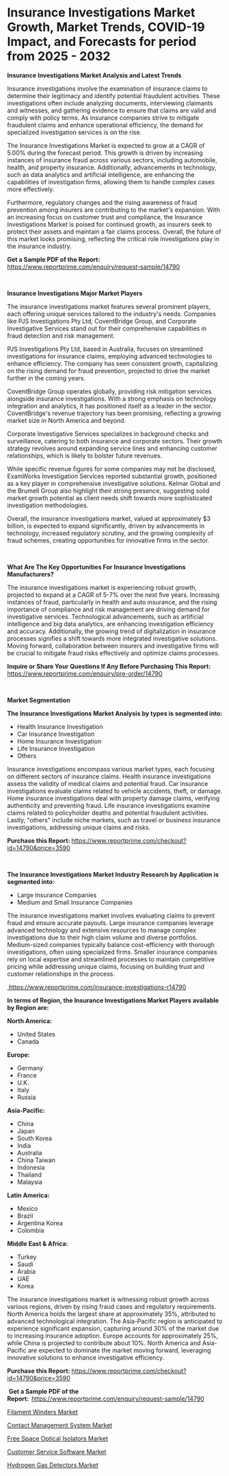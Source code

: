 <p><h1>Insurance Investigations Market Growth, Market Trends, COVID-19 Impact, and Forecasts for period from 2025 - 2032</h1></p><p><strong>Insurance Investigations Market Analysis and Latest Trends</strong></p>
<p><p>Insurance investigations involve the examination of insurance claims to determine their legitimacy and identify potential fraudulent activities. These investigations often include analyzing documents, interviewing claimants and witnesses, and gathering evidence to ensure that claims are valid and comply with policy terms. As insurance companies strive to mitigate fraudulent claims and enhance operational efficiency, the demand for specialized investigation services is on the rise. </p><p>The Insurance Investigations Market is expected to grow at a CAGR of 5.00% during the forecast period. This growth is driven by increasing instances of insurance fraud across various sectors, including automobile, health, and property insurance. Additionally, advancements in technology, such as data analytics and artificial intelligence, are enhancing the capabilities of investigation firms, allowing them to handle complex cases more effectively. </p><p>Furthermore, regulatory changes and the rising awareness of fraud prevention among insurers are contributing to the market's expansion. With an increasing focus on customer trust and compliance, the Insurance Investigations Market is poised for continued growth, as insurers seek to protect their assets and maintain a fair claims process. Overall, the future of this market looks promising, reflecting the critical role investigations play in the insurance industry.</p></p>
<p><strong>Get a Sample PDF of the Report:&nbsp;</strong> <a href="https://www.reportprime.com/enquiry/request-sample/14790?utm_campaign=2130&utm_medium=2&utm_source=Github&utm_content=ia&utm_term=20032025&utm_id=insurance-investigations">https://www.reportprime.com/enquiry/request-sample/14790</a></p>
<p>&nbsp;</p>
<p><strong>Insurance Investigations Major Market Players</strong></p>
<p><p>The insurance investigations market features several prominent players, each offering unique services tailored to the industry's needs. Companies like PJS Investigations Pty Ltd, CoventBridge Group, and Corporate Investigative Services stand out for their comprehensive capabilities in fraud detection and risk management.</p><p>PJS Investigations Pty Ltd, based in Australia, focuses on streamlined investigations for insurance claims, employing advanced technologies to enhance efficiency. The company has seen consistent growth, capitalizing on the rising demand for fraud prevention, projected to drive the market further in the coming years.</p><p>CoventBridge Group operates globally, providing risk mitigation services alongside insurance investigations. With a strong emphasis on technology integration and analytics, it has positioned itself as a leader in the sector. CoventBridge's revenue trajectory has been promising, reflecting a growing market size in North America and beyond.</p><p>Corporate Investigative Services specializes in background checks and surveillance, catering to both insurance and corporate sectors. Their growth strategy revolves around expanding service lines and enhancing customer relationships, which is likely to bolster future revenues.</p><p>While specific revenue figures for some companies may not be disclosed, ExamWorks Investigation Services reported substantial growth, positioned as a key player in comprehensive investigative solutions. Kelmar Global and the Brumell Group also highlight their strong presence, suggesting solid market growth potential as client needs shift towards more sophisticated investigation methodologies.</p><p>Overall, the insurance investigations market, valued at approximately $3 billion, is expected to expand significantly, driven by advancements in technology, increased regulatory scrutiny, and the growing complexity of fraud schemes, creating opportunities for innovative firms in the sector.</p></p>
<p>&nbsp;</p>
<p><strong>What Are The Key Opportunities For Insurance Investigations Manufacturers?</strong></p>
<p><p>The insurance investigations market is experiencing robust growth, projected to expand at a CAGR of 5-7% over the next five years. Increasing instances of fraud, particularly in health and auto insurance, and the rising importance of compliance and risk management are driving demand for investigative services. Technological advancements, such as artificial intelligence and big data analytics, are enhancing investigation efficiency and accuracy. Additionally, the growing trend of digitalization in insurance processes signifies a shift towards more integrated investigative solutions. Moving forward, collaboration between insurers and investigative firms will be crucial to mitigate fraud risks effectively and optimize claims processes.</p></p>
<p><strong>Inquire or Share Your Questions If Any Before Purchasing This Report:</strong> <a href="https://www.reportprime.com/enquiry/pre-order/14790?utm_campaign=2130&utm_medium=2&utm_source=Github&utm_content=ia&utm_term=20032025&utm_id=insurance-investigations">https://www.reportprime.com/enquiry/pre-order/14790</a></p>
<p>&nbsp;</p>
<p><strong>Market Segmentation</strong></p>
<p><strong>The Insurance Investigations Market Analysis by types is segmented into:</strong></p>
<p><ul><li>Health Insurance Investigation</li><li>Car Insurance Investigation</li><li>Home Insurance Investigation</li><li>Life Insurance Investigation</li><li>Others</li></ul></p>
<p><p>Insurance investigations encompass various market types, each focusing on different sectors of insurance claims. Health insurance investigations assess the validity of medical claims and potential fraud. Car insurance investigations evaluate claims related to vehicle accidents, theft, or damage. Home insurance investigations deal with property damage claims, verifying authenticity and preventing fraud. Life insurance investigations examine claims related to policyholder deaths and potential fraudulent activities. Lastly, "others" include niche markets, such as travel or business insurance investigations, addressing unique claims and risks.</p></p>
<p><strong>Purchase this Report:&nbsp;</strong><a href="https://www.reportprime.com/checkout?id=14790&price=3590&utm_campaign=2130&utm_medium=2&utm_source=Github&utm_content=ia&utm_term=20032025&utm_id=insurance-investigations">https://www.reportprime.com/checkout?id=14790&price=3590</a></p>
<p>&nbsp;</p>
<p><strong>The Insurance Investigations Market Industry Research by Application is segmented into:</strong></p>
<p><ul><li>Large Insurance Companies</li><li>Medium and Small Insurance Companies</li></ul></p>
<p><p>The insurance investigations market involves evaluating claims to prevent fraud and ensure accurate payouts. Large insurance companies leverage advanced technology and extensive resources to manage complex investigations due to their high claim volume and diverse portfolios. Medium-sized companies typically balance cost-efficiency with thorough investigations, often using specialized firms. Smaller insurance companies rely on local expertise and streamlined processes to maintain competitive pricing while addressing unique claims, focusing on building trust and customer relationships in the process.</p></p>
<p><a href="https://www.reportprime.com/insurance-investigations-r14790?utm_campaign=2130&utm_medium=2&utm_source=Github&utm_content=ia&utm_term=20032025&utm_id=insurance-investigations">&nbsp;https://www.reportprime.com/insurance-investigations-r14790</a></p>
<p><strong>In terms of Region, the Insurance Investigations Market Players available by Region are:</strong></p>
<p>
    <p> <strong> North America: </strong>
        <ul>
            <li>United States</li>
            <li>Canada</li>
        </ul>
        </p> 
    <p> <strong> Europe: </strong>
        <ul>
            <li>Germany</li>
            <li>France</li>
            <li>U.K.</li>
            <li>Italy</li>
            <li>Russia</li>
        </ul>
        </p> 
    <p> <strong> Asia-Pacific: </strong>
        <ul>
            <li>China</li>
            <li>Japan</li>
            <li>South Korea</li>
            <li>India</li>
            <li>Australia</li>
            <li>China Taiwan</li>
            <li>Indonesia</li>
            <li>Thailand</li>
            <li>Malaysia</li>
        </ul>
        </p> 
    <p> <strong> Latin America: </strong>
        <ul>
            <li>Mexico</li>
            <li>Brazil</li>
            <li>Argentina Korea</li>
            <li>Colombia</li>
        </ul>
        </p> 
    <p> <strong> Middle East & Africa: </strong>
        <ul>
            <li>Turkey</li>
            <li>Saudi</li>
            <li>Arabia</li>
            <li>UAE</li>
            <li>Korea</li>
        </ul>
    </p>
    </p>
<p><p>The insurance investigations market is witnessing robust growth across various regions, driven by rising fraud cases and regulatory requirements. North America holds the largest share at approximately 35%, attributed to advanced technological integration. The Asia-Pacific region is anticipated to experience significant expansion, capturing around 30% of the market due to increasing insurance adoption. Europe accounts for approximately 25%, while China is projected to contribute about 10%. North America and Asia-Pacific are expected to dominate the market moving forward, leveraging innovative solutions to enhance investigative efficiency.</p></p>
<p><strong>Purchase this Report: </strong><a href="https://www.reportprime.com/checkout?id=14790&price=3590&utm_campaign=2130&utm_medium=2&utm_source=Github&utm_content=ia&utm_term=20032025&utm_id=insurance-investigations">https://www.reportprime.com/checkout?id=14790&price=3590</a></p>
<p>&nbsp;<strong>Get a Sample PDF of the Report:&nbsp;&nbsp;</strong><a href="https://www.reportprime.com/enquiry/request-sample/14790?utm_campaign=2130&utm_medium=2&utm_source=Github&utm_content=ia&utm_term=20032025&utm_id=insurance-investigations">https://www.reportprime.com/enquiry/request-sample/14790</a></p>
<p><strong></strong></p>
<p><p><a href="https://www.linkedin.com/pulse/filament-winders-market-size-average-cagr-129-revenue-tq9cf?utm_campaign=2130&utm_medium=2&utm_source=Github&utm_content=ia&utm_term=20032025&utm_id=insurance-investigations">Filament Winders Market</a></p><p><a href="https://github.com/swaftaenglem/Market-Research-Report-List-1/blob/main/contact-management-system-market.md?utm_campaign=2130&utm_medium=2&utm_source=Github&utm_content=ia&utm_term=20032025&utm_id=insurance-investigations">Contact Management System Market</a></p><p><a href="https://www.linkedin.com/pulse/projected-revenue-free-space-optical-isolators-market-laf7f?utm_campaign=2130&utm_medium=2&utm_source=Github&utm_content=ia&utm_term=20032025&utm_id=insurance-investigations">Free Space Optical Isolators Market</a></p><p><a href="https://github.com/laveeasaadrh/Market-Research-Report-List-1/blob/main/customer-service-software-market.md?utm_campaign=2130&utm_medium=2&utm_source=Github&utm_content=ia&utm_term=20032025&utm_id=insurance-investigations">Customer Service Software Market</a></p><p><a href="https://www.linkedin.com/pulse/comprehensive-analysis-hydrogen-gas-detectors-market-macro-2bj4f?utm_campaign=2130&utm_medium=2&utm_source=Github&utm_content=ia&utm_term=20032025&utm_id=insurance-investigations">Hydrogen Gas Detectors Market</a></p></p>